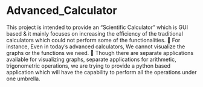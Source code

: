# Advanced_Calculator
This project is intended to provide an “Scientific  Calculator” which is GUI based &amp; it mainly focuses on  increasing the efficiency of the traditional calculators  which could not perform some of the functionalities.  For instance, Even in today’s advanced calculators, We  cannot visualize the graphs or the functions we need.  Though there are separate applications available for  visualizing graphs, separate applications for arithmetic,  trigonometric operations, we are trying to provide a  python based application which will have the capability  to perform all the operations under one umbrella.
